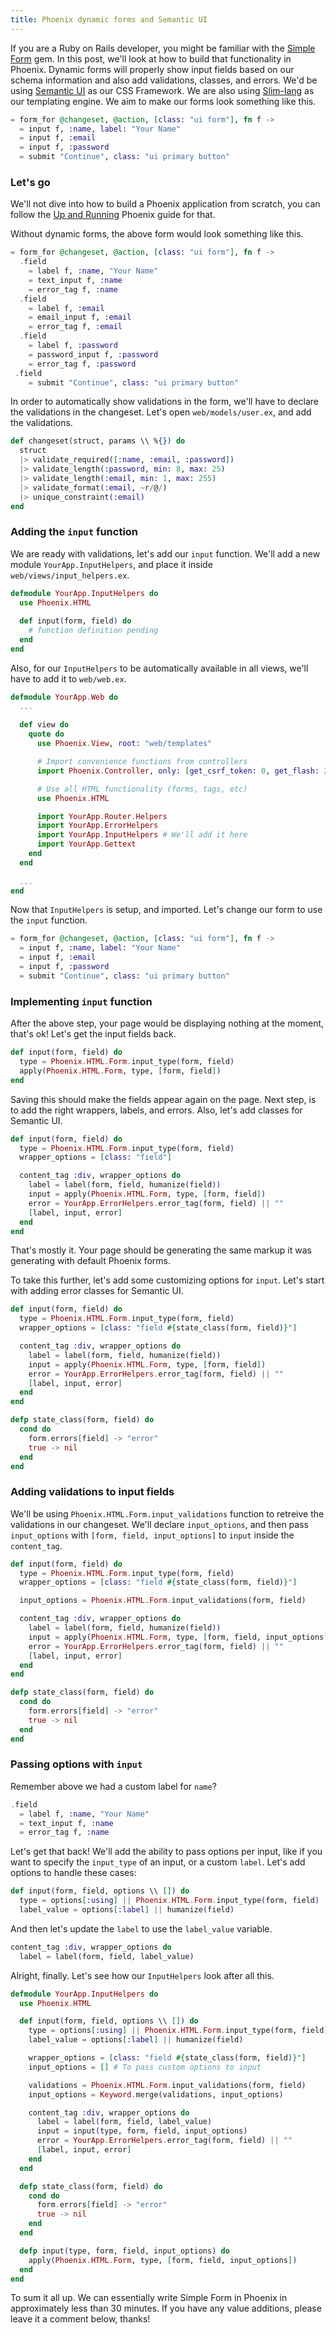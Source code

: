```yaml
---
title: Phoenix dynamic forms and Semantic UI
---
```


If you are a Ruby on Rails developer, you might be familiar with the [Simple Form](https://github.com/plataformatec/simple_form) gem. In this post, we'll look at how to build that functionality in Phoenix. Dynamic forms will properly show input fields based on our schema information and also add validations, classes, and errors. We'd be using [Semantic UI](http://semantic-ui.com/) as our CSS Framework. We are also using [Slim-lang](https://github.com/slime-lang/phoenix_slime) as our templating engine. We aim to make our forms look something like this.

```elixir
= form_for @changeset, @action, [class: "ui form"], fn f ->
  = input f, :name, label: "Your Name"
  = input f, :email
  = input f, :password
  = submit "Continue", class: "ui primary button"
```

### Let's go

We'll not dive into how to build a Phoenix application from scratch, you can follow the [Up and Running](http://www.phoenixframework.org/docs/up-and-running) Phoenix guide for that.

Without dynamic forms, the above form would look something like this.

```elixir
= form_for @changeset, @action, [class: "ui form"], fn f ->
  .field
    = label f, :name, "Your Name"
    = text_input f, :name
    = error_tag f, :name
  .field
    = label f, :email
    = email_input f, :email
    = error_tag f, :email
  .field
    = label f, :password
    = password_input f, :password
    = error_tag f, :password
 .field
    = submit "Continue", class: "ui primary button"
```

In order to automatically show validations in the form, we'll have to declare the validations in the changeset. Let's open `web/models/user.ex`, and add the validations.

```elixir
def changeset(struct, params \\ %{}) do
  struct
  |> validate_required([:name, :email, :password])
  |> validate_length(:password, min: 8, max: 25)
  |> validate_length(:email, min: 1, max: 255)
  |> validate_format(:email, ~r/@/)
  |> unique_constraint(:email)
end
```

### Adding the `input` function

We are ready with validations, let's add our `input` function. We'll add a new module `YourApp.InputHelpers`, and place it inside `web/views/input_helpers.ex`.

```elixir
defmodule YourApp.InputHelpers do
  use Phoenix.HTML
  
  def input(form, field) do
    # function definition pending
  end
end
```

Also, for our `InputHelpers` to be automatically available in all views, we'll have to add it to `web/web.ex`.

```elixir
defmodule YourApp.Web do
  ...
  
  def view do
    quote do
      use Phoenix.View, root: "web/templates"

      # Import convenience functions from controllers
      import Phoenix.Controller, only: [get_csrf_token: 0, get_flash: 2, view_module: 1]

      # Use all HTML functionality (forms, tags, etc)
      use Phoenix.HTML

      import YourApp.Router.Helpers
      import YourApp.ErrorHelpers
      import YourApp.InputHelpers # We'll add it here
      import YourApp.Gettext
    end
  end
  
  ...
end
```

Now that `InputHelpers` is setup, and imported. Let's change our form to use the `input` function.

```elixir
= form_for @changeset, @action, [class: "ui form"], fn f ->
  = input f, :name, label: "Your Name"
  = input f, :email
  = input f, :password
  = submit "Continue", class: "ui primary button"
```

### Implementing `input` function

After the above step, your page would be displaying nothing at the moment, that's ok! Let's get the input fields back.

```elixir
def input(form, field) do
  type = Phoenix.HTML.Form.input_type(form, field)
  apply(Phoenix.HTML.Form, type, [form, field])
end
```
Saving this should make the fields appear again on the page. Next step, is to add the right wrappers, labels, and errors. Also, let's add classes for Semantic UI.

```elixir
def input(form, field) do
  type = Phoenix.HTML.Form.input_type(form, field)
  wrapper_options = [class: "field"]

  content_tag :div, wrapper_options do
    label = label(form, field, humanize(field))
    input = apply(Phoenix.HTML.Form, type, [form, field])
    error = YourApp.ErrorHelpers.error_tag(form, field) || ""
    [label, input, error]
  end
end
```

That's mostly it. Your page should be generating the same markup it was generating with default Phoenix forms.

To take this further, let's add some customizing options for `input`. Let's start with adding error classes for Semantic UI.

```elixir
def input(form, field) do
  type = Phoenix.HTML.Form.input_type(form, field)
  wrapper_options = [class: "field #{state_class(form, field)}"]

  content_tag :div, wrapper_options do
    label = label(form, field, humanize(field))
    input = apply(Phoenix.HTML.Form, type, [form, field])
    error = YourApp.ErrorHelpers.error_tag(form, field) || ""
    [label, input, error]
  end
end

defp state_class(form, field) do
  cond do
    form.errors[field] -> "error"
    true -> nil
  end
end
```

### Adding validations to input fields

We'll be using `Phoenix.HTML.Form.input_validations` function to retreive the validations in our changeset. We'll declare `input_options`, and then pass `input_options` with `[form, field, input_options]` to `input` inside the `content_tag`.

```elixir
def input(form, field) do
  type = Phoenix.HTML.Form.input_type(form, field)
  wrapper_options = [class: "field #{state_class(form, field)}"]

  input_options = Phoenix.HTML.Form.input_validations(form, field)

  content_tag :div, wrapper_options do
    label = label(form, field, humanize(field))
    input = apply(Phoenix.HTML.Form, type, [form, field, input_options])
    error = YourApp.ErrorHelpers.error_tag(form, field) || ""
    [label, input, error]
  end
end

defp state_class(form, field) do
  cond do
    form.errors[field] -> "error"
    true -> nil
  end
end
```

### Passing options with `input`

Remember above we had a custom label for `name`?

```elixir
.field
  = label f, :name, "Your Name"
  = text_input f, :name
  = error_tag f, :name
```

Let's get that back! We'll add the ability to pass options per input, like if you want to specify the `input_type` of an input, or a custom `label`. Let's add options to handle these cases:

```elixir
def input(form, field, options \\ []) do
  type = options[:using] || Phoenix.HTML.Form.input_type(form, field)
  label_value = options[:label] || humanize(field)
```

And then let's update the `label` to use the `label_value` variable.

```elixir
content_tag :div, wrapper_options do
  label = label(form, field, label_value)
```

Alright, finally. Let's see how our `InputHelpers` look after all this.

```elixir
defmodule YourApp.InputHelpers do
  use Phoenix.HTML

  def input(form, field, options \\ []) do
    type = options[:using] || Phoenix.HTML.Form.input_type(form, field)
    label_value = options[:label] || humanize(field)

    wrapper_options = [class: "field #{state_class(form, field)}"]
    input_options = [] # To pass custom options to input

    validations = Phoenix.HTML.Form.input_validations(form, field)
    input_options = Keyword.merge(validations, input_options)

    content_tag :div, wrapper_options do
      label = label(form, field, label_value)
      input = input(type, form, field, input_options)
      error = YourApp.ErrorHelpers.error_tag(form, field) || ""
      [label, input, error]
    end
  end

  defp state_class(form, field) do
    cond do
      form.errors[field] -> "error"
      true -> nil
    end
  end

  defp input(type, form, field, input_options) do
    apply(Phoenix.HTML.Form, type, [form, field, input_options])
  end
end
```

To sum it all up. We can essentially write Simple Form in Phoenix in approximately less than 30 minutes. If you have any value additions, please leave it a comment below, thanks!
